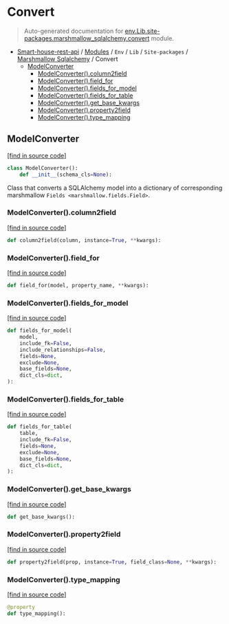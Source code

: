 # Convert

> Auto-generated documentation for [env.Lib.site-packages.marshmallow_sqlalchemy.convert](..\..\..\..\..\env\Lib\site-packages\marshmallow_sqlalchemy\convert.py) module.

- [Smart-house-rest-api](..\..\..\..\README.md#description) / [Modules](..\..\..\..\MODULES.md#smart-house-rest-api-modules) / `Env` / `Lib` / `Site-packages` / [Marshmallow Sqlalchemy](index.md#marshmallow-sqlalchemy) / Convert
    - [ModelConverter](#modelconverter)
        - [ModelConverter().column2field](#modelconvertercolumn2field)
        - [ModelConverter().field_for](#modelconverterfield_for)
        - [ModelConverter().fields_for_model](#modelconverterfields_for_model)
        - [ModelConverter().fields_for_table](#modelconverterfields_for_table)
        - [ModelConverter().get_base_kwargs](#modelconverterget_base_kwargs)
        - [ModelConverter().property2field](#modelconverterproperty2field)
        - [ModelConverter().type_mapping](#modelconvertertype_mapping)

## ModelConverter

[[find in source code]](..\..\..\..\..\env\Lib\site-packages\marshmallow_sqlalchemy\convert.py#L38)

```python
class ModelConverter():
    def __init__(schema_cls=None):
```

Class that converts a SQLAlchemy model into a dictionary of corresponding
marshmallow `Fields <marshmallow.fields.Field>`.

### ModelConverter().column2field

[[find in source code]](..\..\..\..\..\env\Lib\site-packages\marshmallow_sqlalchemy\convert.py#L160)

```python
def column2field(column, instance=True, **kwargs):
```

### ModelConverter().field_for

[[find in source code]](..\..\..\..\..\env\Lib\site-packages\marshmallow_sqlalchemy\convert.py#L169)

```python
def field_for(model, property_name, **kwargs):
```

### ModelConverter().fields_for_model

[[find in source code]](..\..\..\..\..\env\Lib\site-packages\marshmallow_sqlalchemy\convert.py#L79)

```python
def fields_for_model(
    model,
    include_fk=False,
    include_relationships=False,
    fields=None,
    exclude=None,
    base_fields=None,
    dict_cls=dict,
):
```

### ModelConverter().fields_for_table

[[find in source code]](..\..\..\..\..\env\Lib\site-packages\marshmallow_sqlalchemy\convert.py#L116)

```python
def fields_for_table(
    table,
    include_fk=False,
    fields=None,
    exclude=None,
    base_fields=None,
    dict_cls=dict,
):
```

### ModelConverter().get_base_kwargs

[[find in source code]](..\..\..\..\..\env\Lib\site-packages\marshmallow_sqlalchemy\convert.py#L294)

```python
def get_base_kwargs():
```

### ModelConverter().property2field

[[find in source code]](..\..\..\..\..\env\Lib\site-packages\marshmallow_sqlalchemy\convert.py#L143)

```python
def property2field(prop, instance=True, field_class=None, **kwargs):
```

### ModelConverter().type_mapping

[[find in source code]](..\..\..\..\..\env\Lib\site-packages\marshmallow_sqlalchemy\convert.py#L72)

```python
@property
def type_mapping():
```
